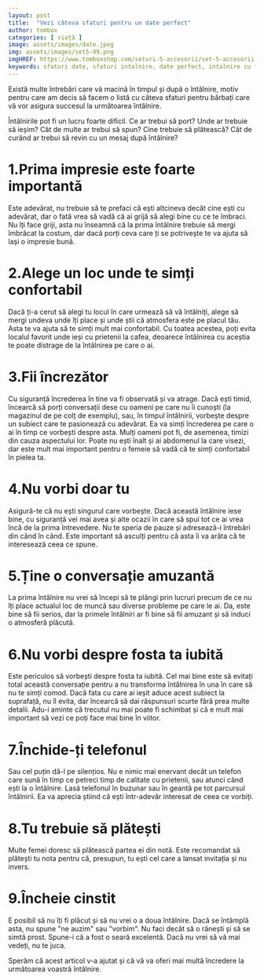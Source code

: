 ```yaml
---
layout: post
title:  "Vezi câteva sfaturi pentru un date perfect"
author: tombox
categories: [ viață ]
image: assets/images/date.jpeg
img: assets/images/set5-99.png
imgHREF: https://www.tomboxshop.com/seturi-5-accesorii/set-5-accesorii-6.html/?ref=blog
keywords: sfaturi date, sfaturi intalnire, date perfect, intalnire cu fete, prima impresie, iubire, conversatie amuzanta, cine plateste
---
```


Există multe întrebări care vă macină în timpul și după o întâlnire, motiv pentru care am decis să facem o listă cu câteva sfaturi pentru bărbați care vă vor asigura succesul la următoarea întâlnire.

Întâlnirile pot fi un lucru foarte dificil. Ce ar trebui să port? Unde ar trebuie să ieșim? Cât de multe ar trebui să spun? Cine trebuie să plătească? Cât de curând ar trebui să revin cu un mesaj după întâlnire?

# 1.Prima impresie este foarte importantă

 Este adevărat, nu trebuie să te prefaci că ești altcineva decât cine ești cu adevărat, dar o fată vrea să vadă că ai grijă să alegi bine cu ce te îmbraci. Nu îți face griji, asta nu înseamnă că la prima întâlnire trebuie să mergi îmbrăcat la costum, dar dacă porți ceva care ți se potrivește te va ajuta să lași o impresie bună.

# 2.Alege un loc unde te simți confortabil

Dacă ți-a cerut să alegi tu locul în care urmează să vă întâlniți, alege să mergi undeva unde îți place și unde știi că atmosfera este pe placul tău. Asta te va ajuta să te simți mult mai confortabil. Cu toatea acestea, poți evita localul favorit unde ieși cu prietenii la cafea, deoarece întâlnirea cu aceștia te poate distrage de la întâlnirea pe care o ai.

# 3.Fii încrezător

Cu siguranță încrederea în tine va fi observată și va atrage. Dacă ești timid, încearcă să porți conversații dese cu oameni pe care nu îi cunoști (la magazinul de pe colț de exemplu), sau, în timpul întâlnirii, vorbește despre un subiect care te pasionează cu adevărat. Ea va simți încrederea pe care o ai în timp ce vorbești despre asta. Mulți oameni pot fi, de asemenea, timizi din cauza aspectului lor. Poate nu ești înalt și ai abdomenul la care visezi, dar este mult mai important pentru o femeie să vadă că te simți confortabil în pielea ta.

# 4.Nu vorbi doar tu

Asigură-te că nu ești singurul care vorbește. Dacă această întâlnire iese bine, cu siguranță vei mai avea și alte ocazii în care să spui tot ce ai vrea
încă de la prima întrevedere. Nu te speria de pauze și adresează-i întrebări din când în când. Este important să asculți pentru că asta îi va arăta că te interesează ceea ce spune.

# 5.Ține o conversație amuzantă

La prima întâlnire nu vrei să începi să te plângi prin lucruri precum de ce nu îți place actualul loc de muncă sau diverse probleme pe care le ai. Da, este bine să fii serios, dar la primele întâlniri ar fi bine să fii amuzant și să induci o atmosferă plăcută.

# 6.Nu vorbi despre fosta ta iubită

Este periculos să vorbești despre fosta ta iubită. Cel mai bine este să evitați total această conversație pentru a nu transforma întâlnirea în una în care să nu te simți comod. Dacă fata cu care ai ieșit aduce acest subiect la suprafață, nu îl evita, dar încearcă să dai răspunsuri scurte fără prea multe detalii. Adu-i aminte că trecutul nu mai poate fi schimbat și că e mult mai important să vezi ce poți face mai bine în viitor.

# 7.Închide-ți telefonul

Sau cel puțin dă-l pe silențios. Nu e nimic mai enervant decât un telefon care sună în timp ce petreci timp de calitate cu prietenii, sau atunci când ești la o întâlnire. Lasă telefonul în buzunar sau în geantă pe tot parcursul întâlnirii. Ea va aprecia știind că ești într-adevăr interesat de ceea ce vorbiți.

# 8.Tu trebuie să plătești

Multe femei doresc să plătească partea ei din notă. Este recomandat să plătești tu nota pentru că, presupun, tu ești cel care a lansat invitația și nu invers.

# 9.Încheie cinstit

E posibil să nu îți fi plăcut și să nu vrei o a doua întâlnire. Dacă se întâmplă asta, nu spune "ne auzim" sau "vorbim". Nu faci decât să o rănești și să se simtă prost. Spune-i că a fost o seară excelentă. Dacă nu vrei să vă mai vedeți, nu te juca.

Sperăm că acest articol v-a ajutat și că vă va oferi mai multă încredere la următoarea voastră întâlnire.
